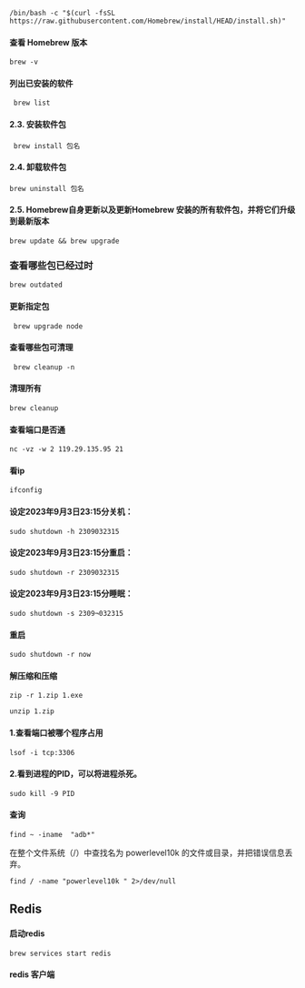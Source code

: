 <!-- Homebrew常用命令 -->

```shell
/bin/bash -c "$(curl -fsSL https://raw.githubusercontent.com/Homebrew/install/HEAD/install.sh)"
```

#### 查看 Homebrew 版本
 ```shell
 brew -v
 ```

#### 列出已安装的软件
```shell
 brew list
 ```
#### 2.3. 安装软件包
```shell
 brew install 包名
 ```

#### 2.4. 卸载软件包
```shell
brew uninstall 包名
```
 
#### 2.5. Homebrew自身更新以及更新Homebrew 安装的所有软件包，并将它们升级到最新版本
```shell
brew update && brew upgrade
```

### 查看哪些包已经过时

```shell
brew outdated
```    

#### 更新指定包

```shell
 brew upgrade node
```

####  查看哪些包可清理
```shell
 brew cleanup -n
 ```

#### 清理所有
```shell
brew cleanup
```



#### 查看端口是否通
```shell
nc -vz -w 2 119.29.135.95 21
```
#### 看ip
```shell
ifconfig
```



#### 设定2023年9月3日23:15分关机：
```shell
sudo shutdown -h 2309032315
```

#### 设定2023年9月3日23:15分重启：

```shell
sudo shutdown -r 2309032315
```

#### 设定2023年9月3日23:15分睡眠：
```shell
sudo shutdown -s 2309¬032315
```


#### 重启
```shell
sudo shutdown -r now
```
#### 解压缩和压缩

```shell
zip -r 1.zip 1.exe 
```

```shell
unzip 1.zip
```



#### 1.查看端口被哪个程序占用
```
lsof -i tcp:3306
```


#### 2.看到进程的PID，可以将进程杀死。
```
sudo kill -9 PID
```


#### 查询

```shell
find ~ -iname  "adb*"
```
在整个文件系统（/）中查找名为 powerlevel10k 的文件或目录，并把错误信息丢弃。
```shell
find / -name "powerlevel10k " 2>/dev/null
```


## Redis

#### 启动redis

```shell
brew services start redis
```

#### redis 客户端

